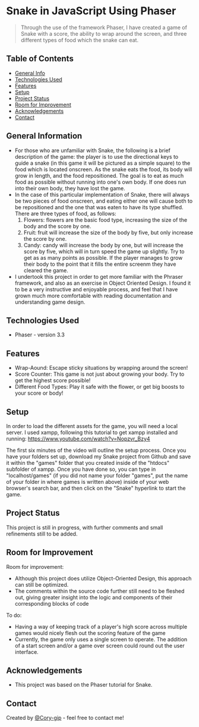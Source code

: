 # Snake in JavaScript Using Phaser
> Through the use of the framework Phaser, I have created a game of Snake with a score, the ability to wrap around the screen, and three different types of food which the snake can eat.


## Table of Contents
* [General Info](#general-information)
* [Technologies Used](#technologies-used)
* [Features](#features)
* [Setup](#setup)
* [Project Status](#project-status)
* [Room for Improvement](#room-for-improvement)
* [Acknowledgements](#acknowledgements)
* [Contact](#contact)



## General Information
- For those who are unfamiliar with Snake, the following is a brief description of the game: the player is to use the directional keys to guide a snake (in this game it will be pictured as a simple square) to the food which is located onscreen. As the snake eats the food, its body will grow in length, and the food repositioned. The goal is to eat as much food as possible without running into one's own body. If one does run into their own body, they have lost the game.
- In the case of this particular implementation of Snake, there will always be two pieces of food onscreen, and eating either one will cause both to be repositioned and the one that was eaten to have its type shuffled. There are three types of food, as follows:
    1. Flowers: flowers are the basic food type, increasing the size of the body and the score by one.
    2. Fruit: fruit will increase the size of the body by five, but only increase the score by one.
    3. Candy: candy will increase the body by one, but will increase the score by five, which will in turn speed the game up slightly.
Try to get as as many points as possible. If the player manages to grow their body to the point that it fills the entire screenm they have cleared the game.
- I undertook this project in order to get more familiar with the Phraser framework, and also as an exercise in Object Oriented Design. I found it to be a very instructive and enjoyable process, and feel that I have grown much more comfortable with reading documentation and understanding game design.



## Technologies Used
- Phaser - version 3.3



## Features
- Wrap-Aound: Escape sticky situations by wrapping around the screen!
- Score Counter: This game is not just about growing your body. Try to get the highest score possible!
- Different Food Types: Play it safe with the flower, or get big boosts to your score or body!



## Setup
In order to load the different assets for the game, you will need a local server. I used xampp, following this tutorial to get xampp installed and running: https://www.youtube.com/watch?v=Nopzvr_Bzy4

The first six minutes of the video will outline the setup process. Once you have your folders set up, download my Snake project from Github and save it within the "games" folder that you created inside of the "htdocs" subfolder of xampp. Once you have done so, you can type in "localhost/games" (if you did not name your folder "games", put the name of your folder in where games is written above) inside of your web browser's search bar, and then click on the "Snake" hyperlink to start the game.



## Project Status
This project is still in progress, with further comments and small refinements still to be added.


## Room for Improvement

Room for improvement:
- Although this project does utilize Object-Oriented Design, this approach can still be optimized.
- The comments within the source code further still need to be fleshed out, giving greater insight into the logic and components of their corresponding blocks of code

To do:
- Having a way of keeping track of a player's high score across multiple games would nicely flesh out the scoring feature of the game
- Currently, the game only uses a single screen to operate. The addition of a start screen and/or a game over screen could round out the user interface.


## Acknowledgements
- This project was based on the Phaser tutorial for Snake.


## Contact
Created by [@Cory-gip](cory.gipson@gmail.com) - feel free to contact me!
